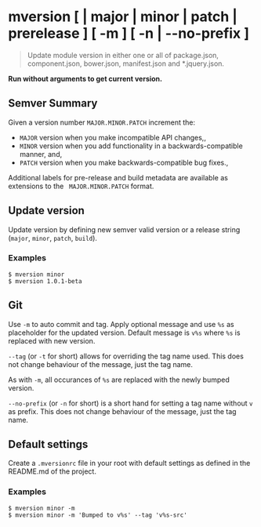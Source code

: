 # mversion [ <newversion> | major | minor | patch | prerelease ] [ -m <optional message> ] [ -n | --no-prefix ]
> Update module version in either one or all of package.json,
component.json, bower.json, manifest.json and *.jquery.json.

**Run without arguments to get current version.**

## Semver Summary

Given a version number `MAJOR.MINOR.PATCH` increment the:
 * `MAJOR` version when you make incompatible API changes,,
 * `MINOR` version when you add functionality in a backwards-compatible manner, and,
 * `PATCH` version when you make backwards-compatible bug fixes.,

Additional labels for pre-release and build metadata are available as extensions to the `
MAJOR.MINOR.PATCH` format.

## Update version
Update version by defining new semver valid version
or a release string (`major`, `minor`, `patch`, `build`).

### Examples
```
$ mversion minor
$ mversion 1.0.1-beta
```

## Git

Use `-m` to auto commit and tag. Apply optional message and use `%s`
as placeholder for the updated version. Default message is `v%s` where `%s`
is replaced with new version.

`--tag` (or `-t` for short) allows for overriding the tag name used.
This does not change behaviour of the message, just the tag name.

As with `-m`, all occurances of `%s` are replaced with the newly bumped version.

`--no-prefix` (or `-n` for short) is a short hand for setting
a tag name without `v` as prefix. This does not change behaviour of
the message, just the tag name.

## Default settings

Create a `.mversionrc` file in your root with default settings
as defined in the README.md of the project.

### Examples
```
$ mversion minor -m
$ mversion minor -m 'Bumped to v%s' --tag 'v%s-src'
```
